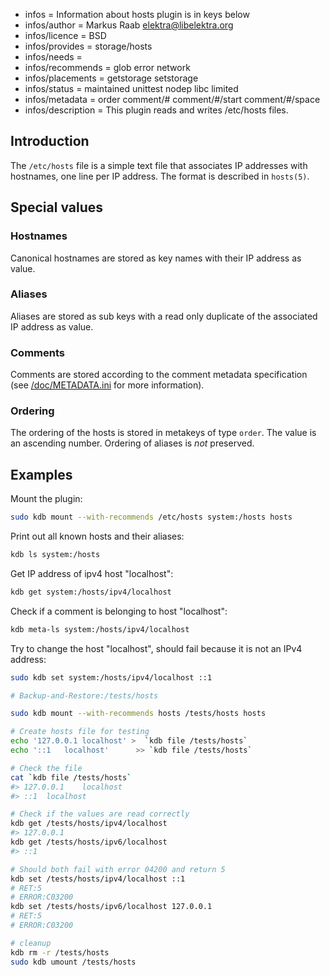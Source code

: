 - infos = Information about hosts plugin is in keys below
- infos/author = Markus Raab <elektra@libelektra.org>
- infos/licence = BSD
- infos/provides = storage/hosts
- infos/needs =
- infos/recommends = glob error network
- infos/placements = getstorage setstorage
- infos/status = maintained unittest nodep libc limited
- infos/metadata = order comment/# comment/#/start comment/#/space
- infos/description = This plugin reads and writes /etc/hosts files.

## Introduction

The `/etc/hosts` file is a simple text file that associates IP addresses
with hostnames, one line per IP address. The format is described in `hosts(5)`.

## Special values

### Hostnames

Canonical hostnames are stored as key names with their IP address
as value.

### Aliases

Aliases are stored as sub keys with a read only duplicate of the
associated IP address as value.

### Comments

Comments are stored according to the comment metadata specification
(see [/doc/METADATA.ini](/doc/METADATA.ini) for more information).

### Ordering

The ordering of the hosts is stored in metakeys of type `order`.
The value is an ascending number. Ordering of aliases is
_not_ preserved.

## Examples

Mount the plugin:

```bash
sudo kdb mount --with-recommends /etc/hosts system:/hosts hosts
```

Print out all known hosts and their aliases:

```bash
kdb ls system:/hosts
```

Get IP address of ipv4 host "localhost":

```bash
kdb get system:/hosts/ipv4/localhost
```

Check if a comment is belonging to host "localhost":

```bash
kdb meta-ls system:/hosts/ipv4/localhost
```

Try to change the host "localhost", should fail because it is not an
IPv4 address:

```bash
sudo kdb set system:/hosts/ipv4/localhost ::1
```

```sh
# Backup-and-Restore:/tests/hosts

sudo kdb mount --with-recommends hosts /tests/hosts hosts

# Create hosts file for testing
echo '127.0.0.1	localhost' >  `kdb file /tests/hosts`
echo '::1	localhost'	    >> `kdb file /tests/hosts`

# Check the file
cat `kdb file /tests/hosts`
#> 127.0.0.1	localhost
#> ::1	localhost

# Check if the values are read correctly
kdb get /tests/hosts/ipv4/localhost
#> 127.0.0.1
kdb get /tests/hosts/ipv6/localhost
#> ::1

# Should both fail with error 04200 and return 5
kdb set /tests/hosts/ipv4/localhost ::1
# RET:5
# ERROR:C03200
kdb set /tests/hosts/ipv6/localhost 127.0.0.1
# RET:5
# ERROR:C03200

# cleanup
kdb rm -r /tests/hosts
sudo kdb umount /tests/hosts
```
